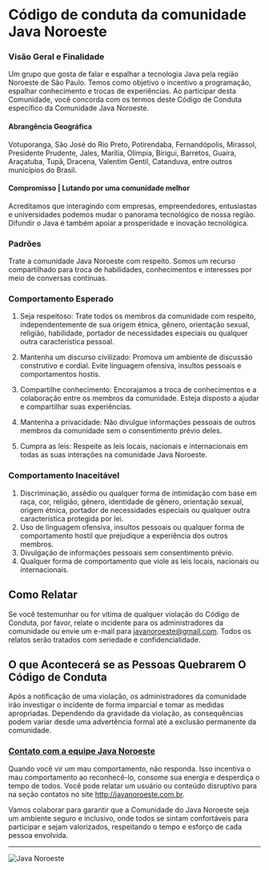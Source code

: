 # Código de conduta da comunidade Java Noroeste

### Visão Geral e Finalidade
Um grupo que gosta de falar e espalhar a tecnologia Java pela região Noroeste de São Paulo. Temos como objetivo o incentivo a programação, espalhar conhecimento e trocas de experiências. Ao participar desta Comunidade, você concorda com os termos deste Código de Conduta específico da Comunidade Java Noroeste.

#### Abrangência Geográfica 

Votuporanga, São José do Rio Preto, Potirendaba, Fernandópolis, Mirassol, Presidente Prudente, Jales, Marília, Olímpia, Birigui, Barretos, Guaíra, Araçatuba, Tupã, Dracena, Valentim Gentil, Catanduva, entre outros municípios do Brasil.

#### Compromisso  |  Lutando por uma comunidade melhor

Acreditamos que interagindo com empresas, empreendedores, entusiastas e universidades podemos mudar o panorama tecnológico de nossa região. Difundir o Java é também apoiar a prosperidade e inovação tecnológica.


### Padrões

 Trate a comunidade Java Noroeste com respeito. Somos um recurso compartilhado para troca de habilidades, conhecimentos e interesses por meio de conversas contínuas.

### Comportamento Esperado

1.  Seja respeitoso: Trate todos os membros da comunidade com respeito, independentemente de sua origem étnica, gênero, orientação sexual, religião, habilidade, portador de necessidades especiais ou qualquer outra característica pessoal.
    
2.  Mantenha um discurso civilizado: Promova um ambiente de discussão construtivo e cordial. Evite linguagem ofensiva, insultos pessoais e comportamentos hostis.
    
3.  Compartilhe conhecimento: Encorajamos a troca de conhecimentos e a colaboração entre os membros da comunidade. Esteja disposto a ajudar e compartilhar suas experiências.
    
    
4.  Mantenha a privacidade: Não divulgue informações pessoais de outros membros da comunidade sem o consentimento prévio deles.
    
5.  Cumpra as leis: Respeite as leis locais, nacionais e internacionais em todas as suas interações na comunidade Java Noroeste.

### Comportamento Inaceitável

1.  Discriminação, assédio ou qualquer forma de intimidação com base em raça, cor, religião, gênero, identidade de gênero, orientação sexual, origem étnica, portador de necessidades especiais ou qualquer outra característica protegida por lei.
2.  Uso de linguagem ofensiva, insultos pessoais ou qualquer forma de comportamento hostil que prejudique a experiência dos outros membros.
3.  Divulgação de informações pessoais sem consentimento prévio.
4.  Qualquer forma de comportamento que viole as leis locais, nacionais ou internacionais.

## Como Relatar
Se você testemunhar ou for vítima de qualquer violação do Código de Conduta, por favor, relate o incidente para os administradores da comunidade ou envie um e-mail para [javanoroeste@gmail.com](mailto:javanoroeste@gmail.com). Todos os relatos serão tratados com seriedade e confidencialidade.

## O que Acontecerá se as Pessoas Quebrarem O Código de Conduta
Após a notificação de uma violação, os administradores da comunidade irão investigar o incidente de forma imparcial e tomar as medidas apropriadas. Dependendo da gravidade da violação, as consequências podem variar desde uma advertência formal até a exclusão permanente da comunidade.

###  [Contato com a equipe Java Noroeste](https://javanoroeste.com.br)
Quando você vir um mau comportamento, não responda. Isso incentiva o mau comportamento ao reconhecê-lo, consome sua energia e desperdiça o tempo de todos. Você pode relatar um usuário ou conteúdo disruptivo para na seção contatos no site http://javanoroeste.com.br.

Vamos colaborar para garantir que a Comunidade do Java Noroeste seja um ambiente seguro e inclusivo, onde todos se sintam confortáveis para participar e sejam valorizados, respeitando o tempo e esforço de cada pessoa envolvida.

---
![Java Noroeste](https://encrypted-tbn0.gstatic.com/images?q=tbn:ANd9GcSSDMmEAE_sncLA09pWR3KE4kLrSO5eLNtrj3ZSC_4YVly8PxyPx481N8QwBX9v9LhoxeU&usqp=CAU)

